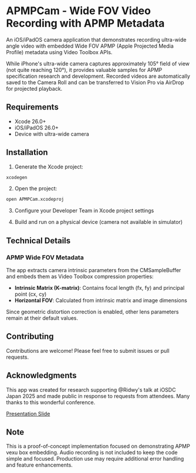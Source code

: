 # APMPCam - Wide FOV Video Recording with APMP Metadata

An iOS/iPadOS camera application that demonstrates recording ultra-wide angle video with embedded Wide FOV APMP (Apple Projected Media Profile) metadata using Video Toolbox APIs.

While iPhone's ultra-wide camera captures approximately 105° field of view (not quite reaching 120°), it provides valuable samples for APMP specification research and development. Recorded videos are automatically saved to the Camera Roll and can be transferred to Vision Pro via AirDrop for projected playback.

## Requirements

- Xcode 26.0+
- iOS/iPadOS 26.0+
- Device with ultra-wide camera

## Installation

1. Generate the Xcode project:
```bash
xcodegen
```

2. Open the project:
```bash
open APMPCam.xcodeproj
```

3. Configure your Developer Team in Xcode project settings

4. Build and run on a physical device (camera not available in simulator)

## Technical Details

### APMP Wide FOV Metadata

The app extracts camera intrinsic parameters from the CMSampleBuffer and embeds them as Video Toolbox compression properties:

- **Intrinsic Matrix (K-matrix)**: Contains focal length (fx, fy) and principal point (cx, cy)
- **Horizontal FOV**: Calculated from intrinsic matrix and image dimensions

Since geometric distortion correction is enabled, other lens parameters remain at their default values.

## Contributing

Contributions are welcome! Please feel free to submit issues or pull requests.

## Acknowledgments

This app was created for research supporting @Ridwy's talk at iOSDC Japan 2025 and made public in response to requests from attendees. Many thanks to this wonderful conference.

[Presentation Slide](https://speakerdeck.com/ridwy/kong-jian-zai-xian-li-nojian-apmpwodu-mijie-ku)

## Note

This is a proof-of-concept implementation focused on demonstrating APMP vexu box embedding. Audio recording is not included to keep the code simple and focused. Production use may require additional error handling and feature enhancements.